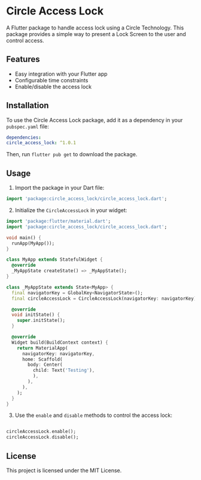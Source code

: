 # Circle Access Lock

A Flutter package to handle access lock using a Circle Technology. This package provides a simple way to present a Lock Screen to the user and control access.

## Features

- Easy integration with your Flutter app
- Configurable time constraints
- Enable/disable the access lock

## Installation

To use the Circle Access Lock package, add it as a dependency in your `pubspec.yaml` file:

```yaml
dependencies:
circle_access_lock: ^1.0.1
```

Then, run `flutter pub get` to download the package.

## Usage

1. Import the package in your Dart file:

```dart
import 'package:circle_access_lock/circle_access_lock.dart';
```

2. Initialize the `CircleAccessLock` in your widget:

```dart
import 'package:flutter/material.dart';
import 'package:circle_access_lock/circle_access_lock.dart';

void main() {
  runApp(MyApp());
}

class MyApp extends StatefulWidget {
  @override
  _MyAppState createState() => _MyAppState();
}

class _MyAppState extends State<MyApp> {
  final navigatorKey = GlobalKey<NavigatorState>();
  final circleAccessLock = CircleAccessLock(navigatorKey: navigatorKey);

  @override
  void initState() {
    super.initState();
  }

  @override
  Widget build(BuildContext context) {
    return MaterialApp(
      navigatorKey: navigatorKey,
      home: Scaffold(
        body: Center(
          child: Text('Testing'),
          ),
        ),
      ),
    );
  }
}

```

3. Use the `enable` and `disable` methods to control the access lock:

```dart

circleAccessLock.enable();
circleAccessLock.disable();

```

## License

This project is licensed under the MIT License.
